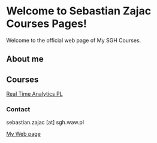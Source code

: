 # Welcome to Sebastian Zajac Courses Pages!

Welcome to the official web page of My SGH Courses.

## About me


## Courses

[Real Time Analytics PL](https://sebkaz-teaching.github.io/RealTime/)

### Contact

sebastian.zajac [at] sgh.waw.pl

[My Web page](htttp://sebastianzajac.pl)
